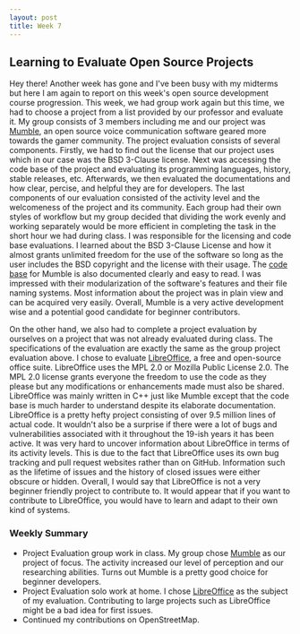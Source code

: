 ```yaml
---
layout: post
title: Week 7
---
```



## Learning to Evaluate Open Source Projects  
Hey there! Another week has gone and I've been busy with my midterms but here I am again to report on this week's open source development course progression. This week, we had group work again but this time, we had to choose a project from a list provided by our professor and evaluate it. My group consists of 3 members including me and our project was [Mumble](https://www.mumble.com/), an open source voice communication software geared more towards the gamer community. The project evaluation consists of several components. Firstly, we had to find out the license that our project uses which in our case was the BSD 3-Clause license. Next was accessing the code base of the project and evaluating its programming languages, history, stable releases, etc. Afterwards, we then evaluated the documentations and how clear, percise, and helpful they are for developers. The last components of our evaluation consisted of the activity level and the welcomeness of the project and its community. Each group had their own styles of workflow but my group decided that dividing the work evenly and working separately would be more efficient in completing the task in the short hour we had during class. I was responsible for the licensing and code base evaluations. I learned about the BSD 3-Clause License and how it almost grants unlimited freedom for the use of the software so long as the user includes the BSD copyright and the license with their usage. The [code base](https://github.com/mumble-voip/mumble) for Mumble is also documented clearly and easy to read. I was impressed with their modularization of the software's features and their file naming systems. Most information about the project was in plain view and can be acquired very easily. Overall, Mumble is a very active development wise and a potential good candidate for beginner contributors.  
  
On the other hand, we also had to complete a project evaluation by ourselves on a project that was not already evaluated during class. The specifications of the evaluation are exactly the same as the group project evaluation above. I chose to evaluate [LibreOffice](https://www.libreoffice.org/), a free and open-source office suite. LibreOffice uses the MPL 2.0 or Mozilla Public License 2.0. The MPL 2.0 license grants everyone the freedom to use the code as they please but any modifications or enhancements made must also be shared. LibreOffice was mainly written in C++ just like Mumble except that the code base is much harder to understand despite its elaborate documentation. LibreOffice is a pretty hefty project consisting of over 9.5 million lines of actual code. It wouldn't also be a surprise if there were a lot of bugs and vulnerabilities associated with it throughout the 19-ish years it has been active. It was very hard to uncover information about LibreOffice in terms of its activity levels. This is due to the fact that LibreOffice uses its own bug tracking and pull request websites rather than on GitHub. Information such as the lifetime of issues and the history of closed issues were either obscure or hidden. Overall, I would say that LibreOffice is not a very beginner friendly project to contribute to. It would appear that if you want to contribute to LibreOffice, you would have to learn and adapt to their own kind of systems.  
  
### Weekly Summary
  * Project Evaluation group work in class. My group chose [Mumble](https://www.mumble.com/) as our project of focus. The activity increased our level of perception and our researching abilities. Turns out Mumble is a pretty good choice for beginner developers.
  * Project Evaluation solo work at home. I chose [LibreOffice](https://www.libreoffice.org/) as the subject of my evaluation. Contributing to large projects such as LibreOffice might be a bad idea for first issues.
  * Continued my contributions on OpenStreetMap.
  
